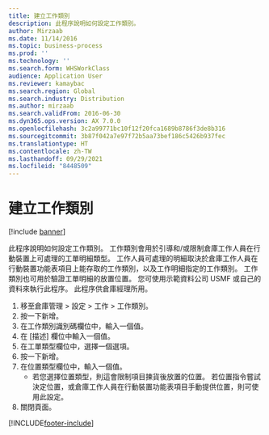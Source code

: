 ```yaml
---
title: 建立工作類別
description: 此程序說明如何設定工作類別。
author: Mirzaab
ms.date: 11/14/2016
ms.topic: business-process
ms.prod: ''
ms.technology: ''
ms.search.form: WHSWorkClass
audience: Application User
ms.reviewer: kamaybac
ms.search.region: Global
ms.search.industry: Distribution
ms.author: mirzaab
ms.search.validFrom: 2016-06-30
ms.dyn365.ops.version: AX 7.0.0
ms.openlocfilehash: 3c2a99771bc10f12f20fca1689b8786f3de8b316
ms.sourcegitcommit: 3b87f042a7e97f72b5aa73bef186c5426b937fec
ms.translationtype: HT
ms.contentlocale: zh-TW
ms.lasthandoff: 09/29/2021
ms.locfileid: "8448509"
---
```

# <a name="create-a-work-class"></a>建立工作類別

[!include [banner](../../includes/banner.md)]

此程序說明如何設定工作類別。 工作類別會用於引導和/或限制倉庫工作人員在行動裝置上可處理的工單明細類型。 工作人員可處理的明細取決於倉庫工作人員在行動裝置功能表項目上能存取的工作類別，以及工作明細指定的工作類別。 工作類別也可用於驗證工單明細的放置位置。 您可使用示範資料公司 USMF 或自己的資料來執行此程序。 此程序供倉庫經理所用。

1. 移至倉庫管理 > 設定 > 工作 > 工作類別。
2. 按一下新增。
3. 在工作類別識別碼欄位中，輸入一個值。
4. 在 [描述] 欄位中輸入一個值。
5. 在工單類型欄位中，選擇一個選項。
6. 按一下新增。
7. 在位置類型欄位中，輸入一個值。
    * 若您選擇位置類型，則這會限制項目揀貨後放置的位置。 若位置指令嘗試決定位置，或倉庫工作人員在行動裝置功能表項目手動提供位置，則可使用此設定。  
8. 關閉頁面。



[!INCLUDE[footer-include](../../../includes/footer-banner.md)]